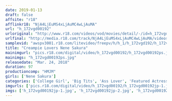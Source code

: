 ```yaml
---
date: 2019-01-13
draft: false
affsite: "r18"
afflinkr18: "NjA4LjEuMS4xLjAuMC4wLjAuMA"
url: "h_172vgd00192"
urloriginal: "http://www.r18.com/videos/vod/movies/detail/-/id=h_172vgd00192"
urlfinal: "http://media.r18.com/track/NjA4LjEuMS4xLjAuMC4wLjAuMA/videos/vod/movies/detail/-/id=h_172vgd00192"
samplevid: "awspv3001.r18.com/litevideo/freepv/h/h_1/h_172vgd192/h_172vgd192_dmb_s.mp4"
title: "Creampie Lovers Nene Sakura"
mainimgurl: "pics.r18.com/digital/video/h_172vgd00192/h_172vgd00192ps.jpg"
mainimgs: "h_172vgd00192ps.jpg"
releasedate: "Mar. 24, 2018"
duration: 97
productioncomp: "HMJM"
girls: ['Nene Sakura']
categories: ['College Girl', 'Big Tits', 'Ass Lover', 'Featured Actress', 'Creampie', 'Gonzo', 'Hi-Def']
imgurls: ['pics.r18.com/digital/video/h_172vgd00192/h_172vgd00192jp-1.jpg', 'pics.r18.com/digital/video/h_172vgd00192/h_172vgd00192jp-2.jpg', 'pics.r18.com/digital/video/h_172vgd00192/h_172vgd00192jp-3.jpg', 'pics.r18.com/digital/video/h_172vgd00192/h_172vgd00192jp-4.jpg', 'pics.r18.com/digital/video/h_172vgd00192/h_172vgd00192jp-5.jpg', 'pics.r18.com/digital/video/h_172vgd00192/h_172vgd00192jp-6.jpg', 'pics.r18.com/digital/video/h_172vgd00192/h_172vgd00192jp-7.jpg', 'pics.r18.com/digital/video/h_172vgd00192/h_172vgd00192jp-8.jpg', 'pics.r18.com/digital/video/h_172vgd00192/h_172vgd00192jp-9.jpg', 'pics.r18.com/digital/video/h_172vgd00192/h_172vgd00192jp-10.jpg', 'pics.r18.com/digital/video/h_172vgd00192/h_172vgd00192jp-11.jpg', 'pics.r18.com/digital/video/h_172vgd00192/h_172vgd00192jp-12.jpg', 'pics.r18.com/digital/video/h_172vgd00192/h_172vgd00192jp-13.jpg', 'pics.r18.com/digital/video/h_172vgd00192/h_172vgd00192jp-14.jpg', 'pics.r18.com/digital/video/h_172vgd00192/h_172vgd00192jp-15.jpg', 'pics.r18.com/digital/video/h_172vgd00192/h_172vgd00192jp-16.jpg', 'pics.r18.com/digital/video/h_172vgd00192/h_172vgd00192jp-17.jpg', 'pics.r18.com/digital/video/h_172vgd00192/h_172vgd00192jp-18.jpg', 'pics.r18.com/digital/video/h_172vgd00192/h_172vgd00192jp-19.jpg', 'pics.r18.com/digital/video/h_172vgd00192/h_172vgd00192jp-20.jpg']
imgs: ['h_172vgd00192jp-1.jpg', 'h_172vgd00192jp-2.jpg', 'h_172vgd00192jp-3.jpg', 'h_172vgd00192jp-4.jpg', 'h_172vgd00192jp-5.jpg', 'h_172vgd00192jp-6.jpg', 'h_172vgd00192jp-7.jpg', 'h_172vgd00192jp-8.jpg', 'h_172vgd00192jp-9.jpg', 'h_172vgd00192jp-10.jpg', 'h_172vgd00192jp-11.jpg', 'h_172vgd00192jp-12.jpg', 'h_172vgd00192jp-13.jpg', 'h_172vgd00192jp-14.jpg', 'h_172vgd00192jp-15.jpg', 'h_172vgd00192jp-16.jpg', 'h_172vgd00192jp-17.jpg', 'h_172vgd00192jp-18.jpg', 'h_172vgd00192jp-19.jpg', 'h_172vgd00192jp-20.jpg']
---
```


